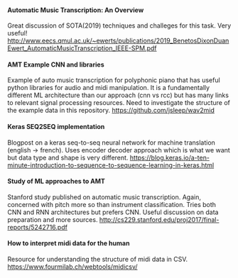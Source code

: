 #### Automatic Music Transcription: An Overview
Great discussion of SOTA(2019) techniques and challeges for this task. Very useful!
http://www.eecs.qmul.ac.uk/~ewerts/publications/2019_BenetosDixonDuanEwert_AutomaticMusicTranscription_IEEE-SPM.pdf

#### AMT Example CNN and libraries
Example of auto music transcription for polyphonic piano that has useful python libraries for audio and midi manipulation. It is a fundamentally different ML architecture than our approach (cnn vs rcc) but has many links to relevant signal processing resources. Need to investigate the structure of the example data in this repository.
https://github.com/jsleep/wav2mid

#### Keras SEQ2SEQ implementation
Blogpost on a keras seq-to-seq neural network for machine translation (english -> french). Uses encoder decoder approach which is what we want but data type and shape is very different. 
https://blog.keras.io/a-ten-minute-introduction-to-sequence-to-sequence-learning-in-keras.html

#### Study of ML approaches to AMT
Stanford study published on automatic music transcription. Again, concerned with pitch more so than instrument classification. Tries both CNN and RNN architectures but prefers CNN. Useful discussion on data preparation and more sources.
http://cs229.stanford.edu/proj2017/final-reports/5242716.pdf

#### How to interpret midi data for the human
Resource for understanding the structure of midi data in CSV.
https://www.fourmilab.ch/webtools/midicsv/